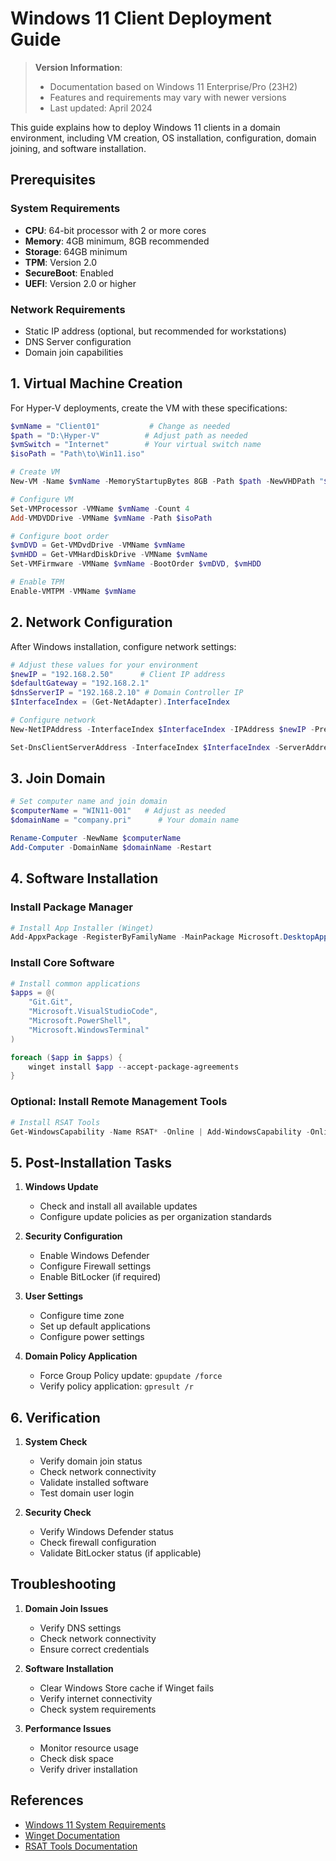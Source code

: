 # Windows 11 Client Deployment Guide

> **Version Information**:  
> - Documentation based on Windows 11 Enterprise/Pro (23H2)
> - Features and requirements may vary with newer versions
> - Last updated: April 2024

This guide explains how to deploy Windows 11 clients in a domain environment, including VM creation, OS installation, configuration, domain joining, and software installation.

## Prerequisites

### System Requirements
- **CPU**: 64-bit processor with 2 or more cores
- **Memory**: 4GB minimum, 8GB recommended
- **Storage**: 64GB minimum
- **TPM**: Version 2.0
- **SecureBoot**: Enabled
- **UEFI**: Version 2.0 or higher

### Network Requirements
- Static IP address (optional, but recommended for workstations)
- DNS Server configuration
- Domain join capabilities

## 1. Virtual Machine Creation

For Hyper-V deployments, create the VM with these specifications:

```powershell
$vmName = "Client01"           # Change as needed
$path = "D:\Hyper-V"          # Adjust path as needed
$vmSwitch = "Internet"        # Your virtual switch name
$isoPath = "Path\to\Win11.iso"

# Create VM
New-VM -Name $vmName -MemoryStartupBytes 8GB -Path $path -NewVHDPath "$path\$vmName\$($vmName).vhdx" -NewVHDSizeBytes 128GB -Generation 2 -SwitchName $vmSwitch

# Configure VM
Set-VMProcessor -VMName $vmName -Count 4
Add-VMDVDDrive -VMName $vmName -Path $isoPath

# Configure boot order
$vmDVD = Get-VMDvdDrive -VMName $vmName
$vmHDD = Get-VMHardDiskDrive -VMName $vmName
Set-VMFirmware -VMName $vmName -BootOrder $vmDVD, $vmHDD

# Enable TPM
Enable-VMTPM -VMName $vmName
```

## 2. Network Configuration

After Windows installation, configure network settings:

```powershell
# Adjust these values for your environment
$newIP = "192.168.2.50"      # Client IP address
$defaultGateway = "192.168.2.1"
$dnsServerIP = "192.168.2.10" # Domain Controller IP
$InterfaceIndex = (Get-NetAdapter).InterfaceIndex

# Configure network
New-NetIPAddress -InterfaceIndex $InterfaceIndex -IPAddress $newIP -PrefixLength 24 -DefaultGateway $defaultGateway

Set-DnsClientServerAddress -InterfaceIndex $InterfaceIndex -ServerAddresses ($dnsServerIP, "8.8.8.8")
```

## 3. Join Domain

```powershell
# Set computer name and join domain
$computerName = "WIN11-001"   # Adjust as needed
$domainName = "company.pri"      # Your domain name

Rename-Computer -NewName $computerName
Add-Computer -DomainName $domainName -Restart
```

## 4. Software Installation

### Install Package Manager
```powershell
# Install App Installer (Winget)
Add-AppxPackage -RegisterByFamilyName -MainPackage Microsoft.DesktopAppInstaller_8wekyb3d8bbwe
```

### Install Core Software
```powershell
# Install common applications
$apps = @(
    "Git.Git",
    "Microsoft.VisualStudioCode",
    "Microsoft.PowerShell",
    "Microsoft.WindowsTerminal"
)

foreach ($app in $apps) {
    winget install $app --accept-package-agreements
}
```

### Optional: Install Remote Management Tools
```powershell
# Install RSAT Tools
Get-WindowsCapability -Name RSAT* -Online | Add-WindowsCapability -Online
```

## 5. Post-Installation Tasks

1. **Windows Update**
   - Check and install all available updates
   - Configure update policies as per organization standards

2. **Security Configuration**
   - Enable Windows Defender
   - Configure Firewall settings
   - Enable BitLocker (if required)

3. **User Settings**
   - Configure time zone
   - Set up default applications
   - Configure power settings

4. **Domain Policy Application**
   - Force Group Policy update: `gpupdate /force`
   - Verify policy application: `gpresult /r`

## 6. Verification

1. **System Check**
   - Verify domain join status
   - Check network connectivity
   - Validate installed software
   - Test domain user login

2. **Security Check**
   - Verify Windows Defender status
   - Check firewall configuration
   - Validate BitLocker status (if applicable)

## Troubleshooting

1. **Domain Join Issues**
   - Verify DNS settings
   - Check network connectivity
   - Ensure correct credentials

2. **Software Installation**
   - Clear Windows Store cache if Winget fails
   - Verify internet connectivity
   - Check system requirements

3. **Performance Issues**
   - Monitor resource usage
   - Check disk space
   - Verify driver installation

## References

- [Windows 11 System Requirements](https://www.microsoft.com/windows/windows-11-specifications)
- [Winget Documentation](https://docs.microsoft.com/windows/package-manager)
- [RSAT Tools Documentation](https://docs.microsoft.com/windows-server/remote/remote-server-administration-tools)
